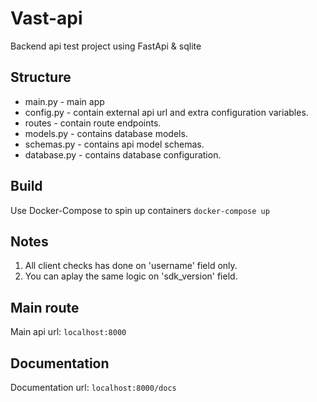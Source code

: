 # Vast-api 

Backend api test project using FastApi & sqlite 

## Structure
- main.py - main app 
- config.py - contain external api url and extra configuration variables.
- routes - contain route endpoints.
- models.py - contains database models. 
- schemas.py - contains api model schemas.
- database.py - contains database configuration.

## Build 
Use Docker-Compose to spin up containers `docker-compose up`

## Notes
1. All client checks has done on 'username' field only.
2. You can aplay the same logic on 'sdk_version' field.

## Main route
Main api url: `localhost:8000`

## Documentation
Documentation url:  `localhost:8000/docs`



